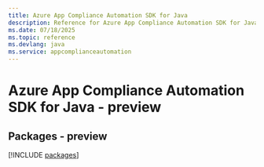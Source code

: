 ```yaml
---
title: Azure App Compliance Automation SDK for Java
description: Reference for Azure App Compliance Automation SDK for Java
ms.date: 07/18/2025
ms.topic: reference
ms.devlang: java
ms.service: appcomplianceautomation
---
```

# Azure App Compliance Automation SDK for Java - preview
## Packages - preview
[!INCLUDE [packages](app-compliance-automation-index.md)]